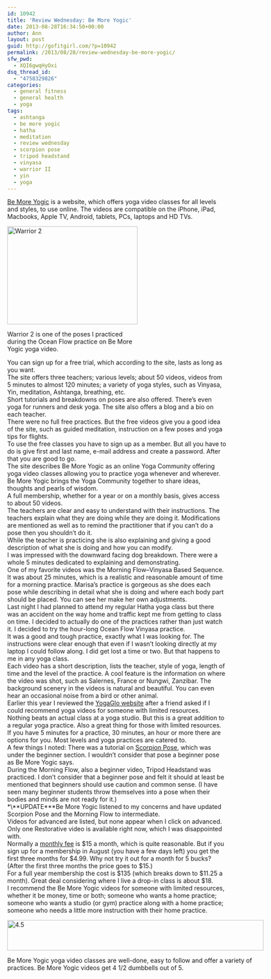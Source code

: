 ```yaml
---
id: 10942
title: 'Review Wednesday: Be More Yogic'
date: 2013-08-28T16:34:50+00:00
author: Ann
layout: post
guid: http://gofitgirl.com/?p=10942
permalink: /2013/08/28/review-wednesday-be-more-yogic/
sfw_pwd:
  - XQI6gwqHyOxi
dsq_thread_id:
  - "4758329826"
categories:
  - general fitness
  - general health
  - yoga
tags:
  - ashtanga
  - be more yogic
  - hatha
  - meditation
  - review wednesday
  - scorpion pose
  - tripod headstand
  - vinyasa
  - warrior II
  - yin
  - yoga
---
```

[Be More Yogic](https://www.bemoreyogic.com) is a website, which offers yoga video classes for all levels and styles, to use online. The videos are compatible on the iPhone, iPad, Macbooks, Apple TV, Android, tablets, PCs, laptops and HD TVs.  


<div id="attachment_10990" style="width: 310px" class="wp-caption alignleft">
  <a href="http://gofitgirl.com/2013/08/review-wednesday-be-more-yogic/img_4537/" rel="attachment wp-att-10990"><img class="size-medium wp-image-10990" alt="Warrior 2" src="http://gofitgirl.com/wp-content/uploads/2013/08/IMG_4537-300x225.jpg" width="300" height="225" /></a>
  
  <p class="wp-caption-text">
    Warrior 2 is one of the poses I practiced during the Ocean Flow practice on Be More Yogic yoga video.
  </p>
</div>

  
You can sign up for a free trial, which according to the site, lasts as long as you want.  
The site offers three teachers; various levels; about 50 videos, videos from 5 minutes to almost 120 minutes; a variety of yoga styles, such as Vinyasa, Yin, meditation, Ashtanga, breathing, etc.  
Short tutorials and breakdowns on poses are also offered. There&#8217;s even yoga for runners and desk yoga. The site also offers a blog and a bio on each teacher.  
There were no full free practices. But the free videos give you a good idea of the site, such as guided meditation, instruction on a few poses and yoga tips for flights.  
To use the free classes you have to sign up as a member. But all you have to do is give first and last name, e-mail address and create a password. After that you are good to go.  
The site describes Be More Yogic as an online Yoga Community offering yoga video classes allowing you to practice yoga whenever and wherever. Be More Yogic brings the Yoga Community together to share ideas, thoughts and pearls of wisdom.  
A full membership, whether for a year or on a monthly basis, gives access to about 50 videos.  
The teachers are clear and easy to understand with their instructions. The teachers explain what they are doing while they are doing it. Modifications are mentioned as well as to remind the practitioner that if you can&#8217;t do a pose then you shouldn&#8217;t do it.  
While the teacher is practicing she is also explaining and giving a good description of what she is doing and how you can modify.  
I was impressed with the downward facing dog breakdown. There were a whole 5 minutes dedicated to explaining and demonstrating.  
One of my favorite videos was the Morning Flow&#8211;Vinyasa Based Sequence. It was about 25 minutes, which is a realistic and reasonable amount of time for a morning practice. Marisa&#8217;s practice is gorgeous as she does each pose while describing in detail what she is doing and where each body part should be placed. You can see her make her own adjustments.  
Last night I had planned to attend my regular Hatha yoga class but there was an accident on the way home and traffic kept me from getting to class on time. I decided to actually do one of the practices rather than just watch it. I decided to try the hour-long Ocean Flow Vinyasa practice.  
It was a good and tough practice, exactly what I was looking for. The instructions were clear enough that even if I wasn&#8217;t looking directly at my laptop I could follow along. I did get lost a time or two. But that happens to me in any yoga class.  
Each video has a short description, lists the teacher, style of yoga, length of time and the level of the practice. A cool feature is the information on where the video was shot, such as Salernes, France or Nungwi, Zanzibar. The background scenery in the videos is natural and beautiful. You can even hear an occasional noise from a bird or other animal.  
Earlier this year I reviewed the [YogaGlo website](http://gofitgirl.com/?p=10099) after a friend asked if I could recommend yoga videos for someone with limited resources.  
Nothing beats an actual class at a yoga studio. But this is a great addition to a regular yoga practice. Also a great thing for those with limited resources.  
If you have 5 minutes for a practice, 30 minutes, an hour or more there are options for you. Most levels and yoga practices are catered to.  
A few things I noted: There was a tutorial on [Scorpion Pose](http://imagealchemy.org/sites/asia06/photos/bali/DSCN3924.JPG), which was under the beginner section. I wouldn&#8217;t consider that pose a beginner pose as Be More Yogic says.  
During the Morning Flow, also a beginner video, Tripod Headstand was practiced. I don&#8217;t consider that a beginner pose and felt it should at least be mentioned that beginners should use caution and common sense. (I have seen many beginner students throw themselves into a pose when their bodies and minds are not ready for it.)  
\*\\*\*UPDATE\*\**Be More Yogic listened to my concerns and have updated Scorpion Pose and the Morning Flow to intermediate.  
Videos for advanced are listed, but none appear when I click on advanced. Only one Restorative video is available right now, which I was disappointed with.  
Normally a [monthly fee](https://www.bemoreyogic.com/pages/plans-and-pricing) is $15 a month, which is quite reasonable. But if you sign up for a membership in August (you have a few days left) you get the first three months for $4.99. Why not try it out for a month for 5 bucks? (After the first three months the price goes to $15.)  
For a full year membership the cost is $135 (which breaks down to $11.25 a month). Great deal considering where I live a drop-in class is about $18.  
I recommend the Be More Yogic videos for someone with limited resources, whether it be money, time or both; someone who wants a home practice; someone who wants a studio (or gym) practice along with a home practice; someone who needs a little more instruction with their home practice.  


<div id="attachment_10616" style="width: 600px" class="wp-caption aligncenter">
  <a href="http://gofitgirl.com/2013/05/review-wednesday-dry-shampoo/4half-6/" rel="attachment wp-att-10616"><img class="size-large wp-image-10616" alt="4.5" src="http://gofitgirl.com/wp-content/uploads/2013/05/4half-1024x123.jpg" width="590" height="70" /></a>
  
  <p class="wp-caption-text">
    Be More Yogic yoga video classes are well-done, easy to follow and offer a variety of practices. Be More Yogic videos get 4 1/2 dumbbells out of 5.
  </p>
</div>